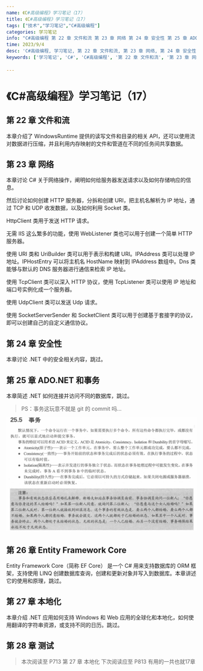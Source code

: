 ```yaml
---
name: 《C#高级编程》学习笔记（17）
title: 《C#高级编程》学习笔记（17）
tags: ["技术","学习笔记","C#高级编程"]
categories: 学习笔记
info: "C#高级编程 第 22 章 文件和流 第 23 章 网络 第 24 章 安全性 第 25 章 ADO.NET 和事务 第 26 章 Entity Framework Core 第 27 章 本地化 第 28 章 测试"
time: 2023/9/4
desc: 'C#高级编程, 学习笔记, 第 22 章 文件和流, 第 23 章 网络, 第 24 章 安全性, 第 25 章 ADO.NET 和事务, 第 26 章 Entity Framework Core, 第 27 章 本地化, 第 28 章 测试'
keywords: ['学习笔记', 'C#', 'C#高级编程', '第 22 章 文件和流', '第 23 章 网络', '第 24 章 安全性', '第 25 章 ADO.NET 和事务',  '第 26 章 Entity Framework Core', '第 27 章 本地化', '第 28 章 测试']

---
```


#  《C#高级编程》学习笔记（17）

## 第 22 章 文件和流

本章介绍了 WindowsRuntime 提供的读写文件和目录的相关 API，还可以使用流对数据进行压缩，并且利用内存映射的文件和管道在不同的任务间共享数据。

## 第 23 章 网络

本章讨论 C# 关于网络操作，阐明如何给服务器发送请求以及如何存储响应的信息。

然后讨论如何创建 HTTP 服务器，分拆和创建 URI，把主机名解析为 IP 地址，通过 TCP 和 UDP 收发数据，以及如何利用 Socket 类。



HttpClient 类用于发送 HTTP 请求。

无需 IIS 这么繁多的功能，使用 WebListener 类也可以用于创建一个简单 HTTP 服务器。

使用 URI 类和 UriBuilder 类可以用于表示和构建 URI。IPAddress 类可以处理 IP 地址。IPHostEntry 可以将主机名 HostName 映射到 IPAddress 数组中。Dns 类能够与默认的 DNS 服务器进行通信来检索 IP 地址。

使用 TcpClient 类可以深入 HTTP 协议，使用 TcpListener 类可以使用 IP 地址和端口号实例化成一个服务器。

使用 UdpClient 类可以发送 Udp 请求。

使用 SocketServerSender 和 SocketClient 类可以用于创建基于套接字的协议，即可以创建自己的自定义通信协议。

## 第 24 章 安全性

本章讨论 .NET 中的安全相关内容，跳过。

## 第 25 章 ADO.NET 和事务

本章简述 .NET 如何连接并访问不同的数据库，跳过。

> PS：事务这玩意不就是 git 的 commit 吗...

![25-1.png](./images/25-1.png)

## 第 26 章 Entity Framework Core

Entity Framework Core（简称 EF Core） 是一个 C# 用来支持数据库的 ORM 框架，支持使用 LINQ 创建数据库查询，创建和更新对象并写入到数据库。本章讲述它的使用和原理，跳过。

## 第 27 章 本地化

本章介绍 .NET 应用如何支持 Windows 和 Web 应用的全球化和本地化，如何使用翻译的字符串资源，或支持不同的日历。跳过。

## 第 28 章 测试







> 本次阅读至 P713  第 27 章 本地化  下次阅读应至 P813 有用的一共也就17章

